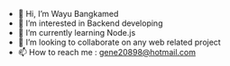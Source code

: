 - 👋 Hi, I’m Wayu Bangkamed
- 👀 I’m interested in Backend developing
- 🌱 I’m currently learning Node.js
- 💞️ I’m looking to collaborate on any web related project
- 📫 How to reach me : gene20898@hotmail.com

<!---
gene20898/gene20898 is a ✨ special ✨ repository because its `README.md` (this file) appears on your GitHub profile.
You can click the Preview link to take a look at your changes.
--->
